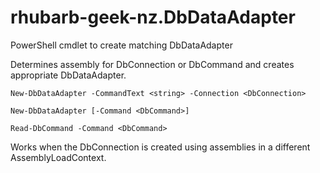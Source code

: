 # rhubarb-geek-nz.DbDataAdapter
PowerShell cmdlet to create matching DbDataAdapter

Determines assembly for DbConnection or DbCommand and creates appropriate DbDataAdapter.

```
New-DbDataAdapter -CommandText <string> -Connection <DbConnection>

New-DbDataAdapter [-Command <DbCommand>]

Read-DbCommand -Command <DbCommand>
```

Works when the DbConnection is created using assemblies in a different AssemblyLoadContext.
